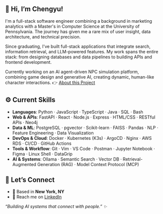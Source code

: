 <!-- version 4 -->
## 👋 Hi, I’m Chengyu!

I'm a full-stack software engineer combining a background in marketing 
analytics with a Master's in Computer Science at the University of Pennsylvania. The journey has given me a rare mix of user insight, data architecture, and technical precision.

Since graduating, I've built full-stack applications that integrate search, information retrieval, and LLM-powered features. My work spans the entire stack: from designing databases and data pipelines to building APIs and frontend development.

Currently working on an AI agent-driven NPC simulation platform, combining game design and generative AI, creating dynamic, human-like character interactions. 👉 [About this Project](caerulean.md)


## ⚙️ Current Skills

- **Languages**: Python · JavaScript · TypeScript · Java · SQL · Bash  
- **Web & APIs**: FastAPI · React · Node.js · Express · HTML/CSS · RESTful APIs · Neo4j  
- **Data & ML**: PostgreSQL · pgvector · Scikit-learn · FAISS · Pandas · NLP · Feature Engineering · Data Visualization  
- **DevOps & Cloud**: Docker · Kubernetes (K3s) · ArgoCD · Nginx · AWS RDS · CI/CD · GitHub Actions
- **Tools & Workflow**: Git · Vim · VS Code · Postman · Jupyter Notebook · Figma · Linux Shell · DataGrip  
- **AI & Systems**: Ollama · Semantic Search · Vector DB · Retrieval-Augmented Generation (RAG) · Model Context Protocol (MCP)  

## 🌱 Let’s Connect
- 📍 Based in **New York, NY**
- 💼 Reach me on [LinkedIn](https://www.linkedin.com/in/chengyu-li-bio/) 

*“Building AI systems that connect with people.” ✨*  